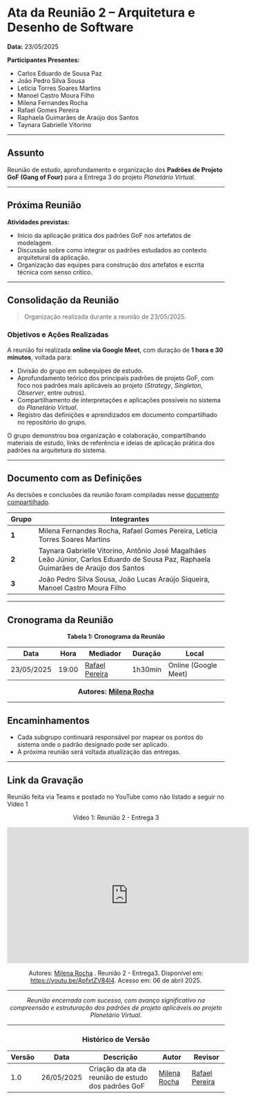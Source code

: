 # Ata da Reunião 2 – Arquitetura e Desenho de Software

**Data:** 23/05/2025

**Participantes Presentes:**

* Carlos Eduardo de Sousa Paz
* João Pedro Silva Sousa
* Letícia Torres Soares Martins
* Manoel Castro Moura Filho
* Milena Fernandes Rocha
* Rafael Gomes Pereira
* Raphaela Guimarães de Araújo dos Santos
* Taynara Gabrielle Vitorino

---

## Assunto

Reunião de estudo, aprofundamento e organização dos **Padrões de Projeto GoF (Gang of Four)** para a Entrega 3 do projeto *Planetário Virtual*.

---

## Próxima Reunião

**Atividades previstas:**

* Início da aplicação prática dos padrões GoF nos artefatos de modelagem.
* Discussão sobre como integrar os padrões estudados ao contexto arquitetural da aplicação.
* Organização das equipes para construção dos artefatos e escrita técnica com senso crítico.

---

## Consolidação da Reunião

> Organização realizada durante a reunião de 23/05/2025.

### Objetivos e Ações Realizadas

A reunião foi realizada **online via Google Meet**, com duração de **1 hora e 30 minutos**, voltada para:

* Divisão do grupo em subequipes de estudo.
* Aprofundamento teórico dos principais padrões de projeto GoF, com foco nos padrões mais aplicáveis ao projeto (*Strategy*, *Singleton*, *Observer*, entre outros).
* Compartilhamento de interpretações e aplicações possíveis no sistema do *Planetário Virtual*.
* Registro das definições e aprendizados em documento compartilhado no repositório do grupo.

O grupo demonstrou boa organização e colaboração, compartilhando materiais de estudo, links de referência e ideias de aplicação prática dos padrões na arquitetura do sistema.

---

## Documento com as Definições

As decisões e conclusões da reunião foram compiladas nesse [documento compartilhado](../assets/GOFs[1].pdf).

|                        **Grupo**       | **Integrantes**                                                                                                                     |
| ----------- | ----------------------------------------------------------------------------------------------------------------------------------- |
| **1**   | Milena Fernandes Rocha, Rafael Gomes Pereira, Letícia Torres Soares Martins                                                         |
| **2**   | Taynara Gabrielle Vitorino, Antônio José Magalhães Leão Júnior, Carlos Eduardo de Sousa Paz, Raphaela Guimarães de Araújo dos Santos |
| **3**   | João Pedro Silva Sousa, João Lucas Araújo Siqueira, Manoel Castro Moura Filho                                             |




---

## Cronograma da Reunião

<div align="center">

**Tabela 1: Cronograma da Reunião**

| Data       | Hora  | Mediador                                         | Duração | Local                |
| ---------- | ----- | ------------------------------------------------ | ------- | -------------------- |
| 23/05/2025 | 19:00 | [Rafael Pereira](https://github.com/rafgpereira) | 1h30min | Online (Google Meet) |

<font size="3"><p style="text-align: center"><b>Autores: [Milena Rocha](https://github.com/milenafrocha)</b></p></font>

</div>

---

## Encaminhamentos

* Cada subgrupo continuará responsável por mapear os pontos do sistema onde o padrão designado pode ser aplicado.
* A próxima reunião será voltada atualização das entregas.

---

## Link da Gravação

Reunião feita via Teams e postado no YouTube como não listado a seguir no Vídeo 1

<div style="text-align: center">

Vídeo 1: Reunião 2 - Entrega 3

<iframe width="560" height="315" src="https://www.youtube.com/embed/ApfxtZV84I4?si=c3MaBvYXpTBiMY0y" title="YouTube video player" frameborder="0" allow="accelerometer; autoplay; clipboard-write; encrypted-media; gyroscope; picture-in-picture; web-share" referrerpolicy="strict-origin-when-cross-origin" allowfullscreen></iframe>

Autores: [Milena Rocha](https://github.com/MilenaFRocha) . Reunião 2 - Entrega3. Disponível em: https://youtu.be/ApfxtZV84I4. Acesso em: 06 de abril 2025.

<div>

---

*Reunião encerrada com sucesso, com avanço significativo na compreensão e estruturação dos padrões de projeto aplicáveis ao projeto Planetário Virtual.*

---

### Histórico de Versão

| Versão | Data       | Descrição                                           | Autor                                           | Revisor                                          |
| ------ | ---------- | --------------------------------------------------- | ----------------------------------------------- | ------------------------------------------------ |
| 1.0    | 26/05/2025 | Criação da ata da reunião de estudo dos padrões GoF | [Milena Rocha](https://github.com/milenafrocha) | [Rafael Pereira](https://github.com/rafgpereira) |

